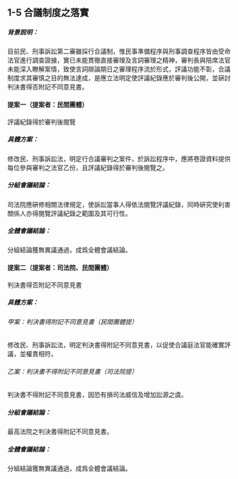 ## 1-5 合議制度之落實

##### 背景說明：

目前民、刑事訴訟第二審雖採行合議制，惟民事準備程序與刑事調查程序皆由受命法官進行調查證據，實已未能貫徹直接審理及言詞審理之精神，審判長與陪席法官未能深入瞭解案情，致使言詞辯論期日之審理程序流於形式，評議功能不彰，合議制度求其審慎之目的無法達成，是應立法明定使評議紀錄應於審判後公開，並硏討判決書得否附記不同意見書。

#### 提案一（提案者：民間團體）

評議紀錄得於審判後閱覽

##### 具體方案：

修改民、刑事訴訟法，明定行合議審判之案件，於訴訟程序中，應將卷證資料提供每位參與審判之法官乙份，且評議紀錄得於審判後閱覽之。

##### 分組會議結論：

司法院應硏修相關法律規定，使訴訟當事人得依法閱覽評議紀錄，同時硏究使利害關係人亦得閱覽評議紀錄之範圍及其可行性。

##### 全體會議結論：

分組結論獲無異議通過，成爲全體會議結論。

#### 提案二（提案者：司法院、民間團體）

判決書得否附記不同意見書

##### 具體方案：

###### 甲案：判決書得附記不同意見書（民間團體提）

修改民、刑事訴訟法，明定判決書得附記不同意見書，以促使合議庭法官能確實評議，並權責相符。

###### 乙案：判決書不得附記不同意見書（司法院提）

判決書不得附記不同意見書，因恐有損司法威信及增加訟源之虞。

##### 分組會議結論：

最高法院之判決書得附記不同意見書。

##### 全體會議結論：

分組結論獲無異議通過，成爲全體會議結論。
